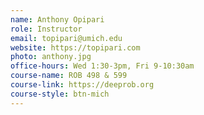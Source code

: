 ```yaml
---
name: Anthony Opipari
role: Instructor
email: topipari@umich.edu
website: https://topipari.com
photo: anthony.jpg
office-hours: Wed 1:30-3pm, Fri 9-10:30am
course-name: ROB 498 & 599
course-link: https://deeprob.org
course-style: btn-mich
---
```

